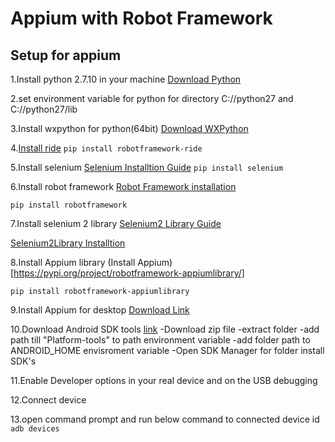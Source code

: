 # Appium with Robot Framework

## Setup for appium
1.Install python 2.7.10 in your machine [Download Python](https://www.python.org/downloads/) 

2.set environment variable for python for directory C://python27 and C://python27/lib

3.Install wxpython for python(64bit) [Download WXPython](https://pypi.org/project/wxPython/)

4.[Install ride](https://pypi.org/project/robotframework-ride/) 
`pip install robotframework-ride`

5.Install selenium [Selenium Installtion Guide](https://selenium-python.readthedocs.io/installation.html)
`pip install selenium`

6.Install robot framework  [Robot Framework installation](https://pypi.org/project/robotframework/)

`pip install robotframework`

7.Install selenium 2 library [Selenium2 Library Guide](http://robotframework.org/Selenium2Library/Selenium2Library.html)

[Selenium2Library Installtion](https://github.com/robotframework/Selenium2Library)

8.Install Appium library (Install Appium)[https://pypi.org/project/robotframework-appiumlibrary/]

`pip install robotframework-appiumlibrary`

9.Install Appium for desktop [Download Link](https://github.com/appium/appium-desktop/releases/tag/v1.10.0)

10.Download Android SDK tools [link](http://www.androiddocs.com/sdk/index.html#Other)
-Download zip file
-extract folder
-add path till "Platform-tools" to path environment variable
-add folder path to ANDROID_HOME envisroment variable
-Open SDK Manager for folder install SDK's 

11.Enable Developer options in your real device and on the USB debugging

12.Connect device

13.open command prompt and run below command to connected device id
`adb devices`
